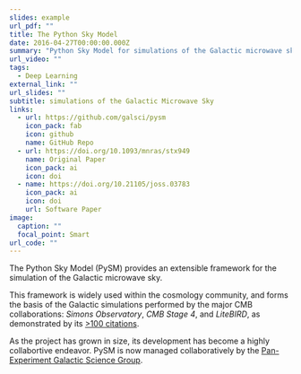 ```yaml
---
slides: example
url_pdf: ""
title: The Python Sky Model
date: 2016-04-27T00:00:00.000Z
summary: "Python Sky Model for simulations of the Galactic microwave sky. "
url_video: ""
tags:
  - Deep Learning
external_link: ""
url_slides: ""
subtitle: simulations of the Galactic Microwave Sky
links:
  - url: https://github.com/galsci/pysm
    icon_pack: fab
    icon: github
    name: GitHub Repo
  - url: https://doi.org/10.1093/mnras/stx949
    name: Original Paper
    icon_pack: ai
    icon: doi
  - name: https://doi.org/10.21105/joss.03783
    icon_pack: ai
    icon: doi
    url: Software Paper
image:
  caption: ""
  focal_point: Smart
url_code: ""
---
```

The Python Sky Model (PySM) provides an extensible framework for the simulation of the Galactic microwave sky. 

This framework is widely used within the cosmology community, and forms the basis of the Galactic simulations performed by the major CMB collaborations: *Simons Observatory*, *CMB Stage 4*, and *LiteBIRD*, as demonstrated by its [>100 citations](https://scholar.google.com/citations?view_op=view_citation&hl=en&user=tfNPd34AAAAJ&citation_for_view=tfNPd34AAAAJ:eQOLeE2rZwMC). 

As the project has grown in size, its development has become a highly collabortive endeavor. PySM is now managed collaboratively by the [Pan-Experiment Galactic Science Group](https://github.com/galsci). 
